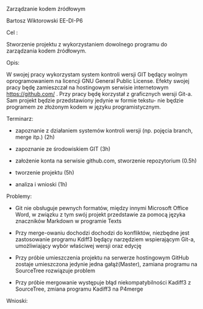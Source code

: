 Zarządzanie kodem źródłowym



Bartosz Wiktorowski EE-DI-P6



Cel :

Stworzenie projektu z wykorzystaniem dowolnego programu do zarządzania kodem
źródłowym.

Opis:

W swojej pracy wykorzystam system kontroli wersji GIT będący wolnym
oprogramowaniem na licencji GNU General Public License. Efekty swojej pracy będę
zamieszczał  na hostingowym serwisie internetowym  https://github.com/ . Przy
pracy będę korzystał z graficznych wersji Git-a. Sam projekt będzie
przedstawiony jedynie w formie tekstu- nie będzie programem ze złożonym kodem w
języku programistycznym.


Terminarz:

-   zapoznanie z działaniem systemów kontroli wersji (np. pojęcia branch, merge
    itp.) (2h)

-   zapoznanie ze środowiskiem GIT (3h)

-   założenie konta na serwisie github.com, stworzenie repozytorium (0.5h)

-   tworzenie projektu (5h)

-   analiza i wnioski (1h)



Problemy:

-   Git nie obsługuje pewnych formatów, między innymi Microsoft Office Word, w
    związku z tym swój projekt przedstawie za pomocą języka znaczników Markdown
    w programie Texts

-   Przy merge-owaniu dochodzi dochodzi do konfliktów, niezbędne jest
    zastosowanie programu Kdiff3 będący narzędziem wspierającym Git-a,
    umożliwiający wybór właściwej wersji oraz edycję

-   Przy próbie umieszczenia projektu na serwerze hostingowym GitHub zostaje
    umieszczona jedynie jedna gałąź(Master), zamiana programu na SourceTree
    rozwiązuje problem

-   Przy próbie mergowanie występuje błąd niekompatybilności Kadiff3 z
    SourceTree, zmiana programu Kadiff3 na P4merge



Wnioski:


